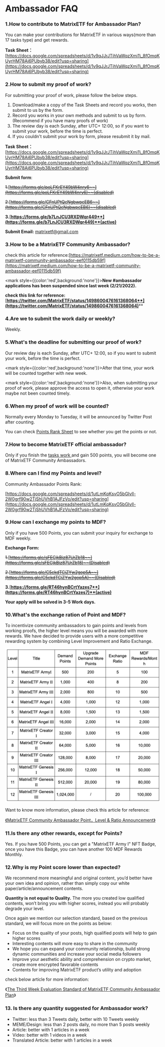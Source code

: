 # Ambassador FAQ

### **1.How to contribute to MatrixETF for Ambassador Plan?**

You can make your contributions for MatrixETF in various ways(more than 17 tasks type) and get rewards.

**Task Sheet：**[https://docs.google.com/spreadsheets/d/1v9qJJrJTihVaWqzXmi1\_8fOmqKUyrHM78Ai6PUbyb38/edit?usp=sharing](https://docs.google.com/spreadsheets/d/1v9qJJrJTihVaWqzXmi1\_8fOmqKUyrHM78Ai6PUbyb38/edit?usp=sharing)

### 2.How to submit my proof of work?

For submitting your proof of work, please follow the below steps.

1. Download/make a copy of the Task Sheets and record you works, then submit to us by the form.
2. Record you works in your own methods and submit to us by form.(Recommend if you have many proofs of work)
3. The review day is each Sunday, after UTC+ 12:00, so if you want to submit your work, before the time is perfect.
4. If you couldn't submit your work by form, please resubmit it by mail.

**Task Sheet：**[https://docs.google.com/spreadsheets/d/1v9qJJrJTihVaWqzXmi1\_8fOmqKUyrHM78Ai6PUbyb38/edit?usp=sharing](https://docs.google.com/spreadsheets/d/1v9qJJrJTihVaWqzXmi1\_8fOmqKUyrHM78Ai6PUbyb38/edit?usp=sharing)

**Submit form**:&#x20;

~~1.~~[~~https://forms.gle/poLFKrEY49bW4nry6~~](https://forms.gle/poLFKrEY49bW4nry6)~~(disabled)~~

~~2.~~[~~https://forms.gle/CFnUPtQcNgbwpcEB6~~](https://forms.gle/CFnUPtQcNgbwpcEB6)~~(disabled)~~

**3.**[**https://forms.gle/b7LnJCU3RXDWqr449**](https://forms.gle/b7LnJCU3RXDWqr449)**(active)**

**Submit Email:** matrixetf@gmail.com

### 3.How to be a MatrixETF Community Ambassador?

check this article for reference:[https://matrixetf.medium.com/how-to-be-a-matrixetf-community-ambassador-eef0115db59f](https://matrixetf.medium.com/how-to-be-a-matrixetf-community-ambassador-eef0115db59f)

<mark style={{color:'red',background:'none'}}>**New #ambassador applications has been suspended since last week (2/21/2022).**</mark>

**check this link for reference:**[**https://twitter.com/MatrixETF/status/1498600476161368064**](https://twitter.com/MatrixETF/status/1498600476161368064)****
### 4.Are we to submit the work daily or weekly?

Weekly.

### 5.What's the deadline for submitting our proof of work?

Our review day is each Sunday, after UTC+ 12:00, so if you want to submit your work, before the time is perfect.

<mark style={{color:'red',background:'none'}}>After that time, your work will be counted together with new week.</mark>

<mark style={{color:'red',background:'none'}}>Also, when submitting your proof of work, please approve the access to open it, otherwise your work maybe not been counted timely.</mark>

### 6.When my proof of work will be counted?

Normally every Monday to Tuesday,  it will be announced by Twitter Post after counting.

You can check [Points Rank Sheet](https://docs.google.com/spreadsheets/d/1utLmKqKsvO5bGIvll-2W0grf90w2TjShUVhB1AJFzVo/edit?usp=sharing) to see whether you get the points or not.

### 7.How to become MatrixETF official ambassador?

Only if you finish the [tasks work ](https://docs.google.com/spreadsheets/d/1M0OZES5ipY-JIf0w0KXfJajCtX67HJ1C1QmmgN6j3fE/edit?usp=sharing)and gain 500 points, you will become one of MatrixETF Community Ambassadors.

### **8.Where can I find my Points and level?**

Community Ambassador Points Rank:

[https://docs.google.com/spreadsheets/d/1utLmKqKsvO5bGIvll-2W0grf90w2TjShUVhB1AJFzVo/edit?usp=sharing](https://docs.google.com/spreadsheets/d/1utLmKqKsvO5bGIvll-2W0grf90w2TjShUVhB1AJFzVo/edit?usp=sharing)

### 9.How can I exchange my points to MDF?

Only if you have 500 Points, you can submit your inquiry for exchange to MDF weekly.

**Exchange Form:**

~~1.~~[~~https://forms.gle/sFECjkBiz87UrZb18~~](https://forms.gle/sFECjkBiz87UrZb18)~~(Disabled)~~

~~2.~~[~~https://forms.gle/C5ckdTCiZYw2gop5A~~](https://forms.gle/C5ckdTCiZYw2gop5A)~~(Disabled)~~

**3.**[**https://forms.gle/RT46hynBCrtYazes7**](https://forms.gle/RT46hynBCrtYazes7)**(active)**

**Your apply will be solved in 3-5 Work days.**

### 10.What's the exchange ration of Point and MDF?

To incentivize community ambassadors to gain points and levels from working proofs, the higher level means you will be awarded with more rewards. We have decided to provide users with a more competitive rewarding system by combining Level Improvement and Ratio Exchange.

![](<../../.gitbook/assets/image (2).png>)

Want to know more information, please check this article for reference:

[《MatrixETF Community Ambassador Point，Level & Ratio Announcement》](https://matrixetf.medium.com/matrixetf-community-ambassador-point-level-ratio-announcement-ee135ff5f904)

### 11.Is there any other rewards, except for Points?

Yes. If you have 500 Points, you can get a "MatrixETF Army I" NFT Badge, once you have this Badge, you can have another 100 MDF Rewards Monthly.

### 12.Why is my Point score lower than expected?

We recommend more meaningful and original content, you’d better have your own idea and opinion, rather than simply copy our white paper/article/announcement contents.

**Quantity is not equal to Quality.** The more you created low qualified contents, won’t bring you with higher scores, instead you will probably degrade your level.

Once again we mention our selection standard, based on the previous standard, we will focus more on the points as below:

* Focus on the quality of your posts, high qualified posts will help to gain higher scores
* Interesting contents will more easy to share in the community
* We hope you can expand your community relationship, build strong dynamic communities and increase your social media followers
* Improve your aesthetic ability and comprehension on crypto market, create more encrypted favorable contents
* Contents for improving MatrixETF product’s utility and adoption

check below article for more information:

《[The Third Week Evaluation Standard of MatrixETF Community Ambassador Plan](https://matrixetf.medium.com/the-third-week-evaluation-standard-of-matrixetf-community-ambassador-plan-518c25607d70)》

### 13. Is there any quantity suggested for Ambassador work?

* Twitter: less than 3 Tweets daily, better with 10 Tweets weekly
* MEME/Design: less than 2 posts daily, no more than 5 posts weekly
* Article: better with 1 articles in a week
* Video: better with 1 videos in a week
* Translated Article: better with 1 articles in a week
